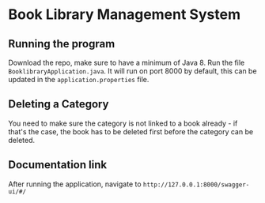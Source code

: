 # Book Library Management System

## Running the program

Download the repo, make sure to have a minimum of Java 8. Run the file `BooklibraryApplication.java`. It will run on port 8000
by default, this can be updated in the `application.properties` file.

## Deleting a Category

You need to make sure the category is not linked to a book already - if that's the case, the book has to be deleted first before the category can be deleted.

## Documentation link

After running the application, navigate to `http://127.0.0.1:8000/swagger-ui/#/`

